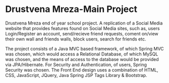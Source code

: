 # Drustvena Mreza-Main Project
Drustvena Mreza end of year school project. A replication of a Social Media website that provides features found on Social Media sites, such as, users Login/Register an account, send/recieve friend requests, coment on/view their own wall and friends walls, block users, search for friends etc.  

The project consists of a Java MVC based framework, of which Spring MVC was chosen, which would access a Relational Database, of which MySQL was chosen, and the means of access to the database would be provided via JPA/Hibernate. For Security
and Authentication, of users, Spring Security was chosen.  The Front End design uses a combination of HTML, CSS, JavaScript, JQuery, Java Spring JSP Tags Library & Bootstrap.
